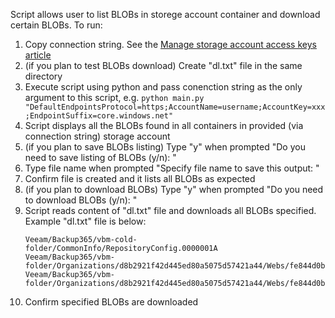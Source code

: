 Script allows user to list BLOBs in storege account container and download certain BLOBs.
To run:
1. Copy connection string. See the [Manage storage account access keys article ](https://docs.microsoft.com/en-us/azure/storage/common/storage-account-keys-manage?tabs=azure-portal#view-account-access-keys)
2. (if you plan to test BLOBs download) Create "dl.txt" file in the same directory
3. Execute script using python and pass conenction string as the only argument to this script, e.g. `python main.py "DefaultEndpointsProtocol=https;AccountName=username;AccountKey=xxx;EndpointSuffix=core.windows.net"`
4. Script displays all the BLOBs found in all containers in provided (via connection string) storage account
5. (if you plan to save BLOBs listing) Type "y" when prompted "Do you need to save listing of BLOBs (y/n): "
6. Type file name when prompted "Specify file name to save this output: "
7. Confirm file is created and it lists all BLOBs as expected
8. (if you plan to download BLOBs) Type "y" when prompted "Do you need to download BLOBs (y/n): "
9. Script reads content of "dl.txt" file and downloads all BLOBs specified. Example "dl.txt" file is below: 
    ```
    Veeam/Backup365/vbm-cold-folder/CommonInfo/RepositoryConfig.0000001A
    Veeam/Backup365/vbm-folder/Organizations/d8b2921f42d445ed80a5075d57421a44/Webs/fe844d0b95874e019bdcc66d95e18ba0/ListsData/2e74cefd6e5544efbb3ac1371f9adfc9.0000000E
    Veeam/Backup365/vbm-folder/Organizations/d8b2921f42d445ed80a5075d57421a44/Webs/fe844d0b95874e019bdcc66d95e18ba0/Items/f3da2af3c4b245648da85c37fb94e574/988a1b0122c2473a9fbdef782eee1ead.77c03eafef33422991d1d8f27d5f4557
    ```
10. Confirm specified BLOBs are downloaded
